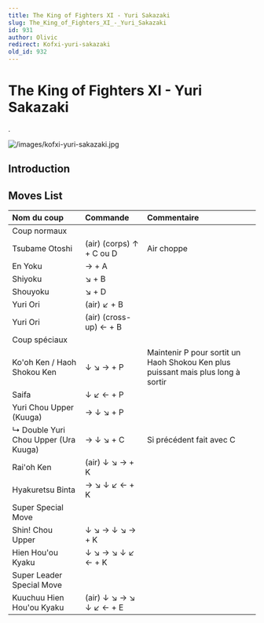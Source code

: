 ```yaml
---
title: The King of Fighters XI - Yuri Sakazaki
slug: The_King_of_Fighters_XI_-_Yuri_Sakazaki
id: 931
author: Olivic
redirect: Kofxi-yuri-sakazaki
old_id: 932
---
```


# The King of Fighters XI - Yuri Sakazaki

.

![](/images/kofxi-yuri-sakazaki.jpg "/images/kofxi-yuri-sakazaki.jpg")

## Introduction

## Moves List

| Nom du coup                          | Commande                 | Commentaire                                                                      |
|:-------------------------------------|:-------------------------|:---------------------------------------------------------------------------------|
| Coup normaux                         |                          |                                                                                  |
| Tsubame Otoshi                       | (air) (corps) ↑ + C ou D | Air choppe                                                                       |
| En Yoku                              | → + A                    |                                                                                  |
| Shiyoku                              | ↘ + B                    |                                                                                  |
| Shouyoku                             | ↘ + D                    |                                                                                  |
| Yuri Ori                             | (air) ↙ + B              |                                                                                  |
| Yuri Ori                             | (air) (cross-up) ← + B   |                                                                                  |
| Coup spéciaux                        |                          |                                                                                  |
| Ko'oh Ken / Haoh Shokou Ken          | ↓ ↘ → + P                | Maintenir P pour sortit un Haoh Shokou Ken plus puissant mais plus long à sortir |
| Saifa                                | ↓ ↙ ← + P                |                                                                                  |
| Yuri Chou Upper (Kuuga)              | → ↓ ↘ + P                |                                                                                  |
| ↳ Double Yuri Chou Upper (Ura Kuuga) | → ↓ ↘ + C                | Si précédent fait avec C                                                         |
| Rai'oh Ken                           | (air) ↓ ↘ → + K          |                                                                                  |
| Hyakuretsu Binta                     | → ↘ ↓ ↙ ← + K            |                                                                                  |
| Super Special Move                   |                          |                                                                                  |
| Shin! Chou Upper                     | ↓ ↘ → ↓ ↘ → + K          |                                                                                  |
| Hien Hou'ou Kyaku                    | ↓ ↘ → ↘ ↓ ↙ ← + K        |                                                                                  |
| Super Leader Special Move            |                          |                                                                                  |
| Kuuchuu Hien Hou'ou Kyaku            | (air) ↓ ↘ → ↘ ↓ ↙ ← + E  |                                                                                  |
